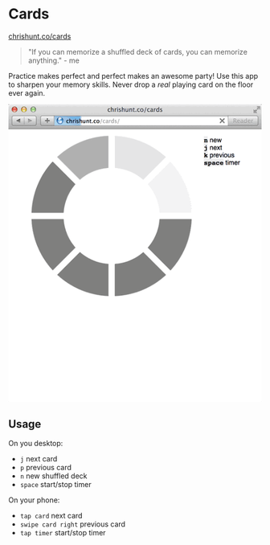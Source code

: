 # Cards
[chrishunt.co/cards](http://chrishunt.co/cards)

> "If you can memorize a shuffled deck of cards, you can memorize anything." - me

Practice makes perfect and perfect makes an awesome party! Use this app to
sharpen your memory skills. Never drop a *real* playing card on the floor ever
again.

![](https://raw.githubusercontent.com/chrishunt/cards/gh-pages/img/demo.gif)

## Usage

On you desktop:

  - `j` next card
  - `p` previous card
  - `n` new shuffled deck
  - `space` start/stop timer

On your phone:

  - `tap card` next card
  - `swipe card right` previous card
  - `tap timer` start/stop timer
